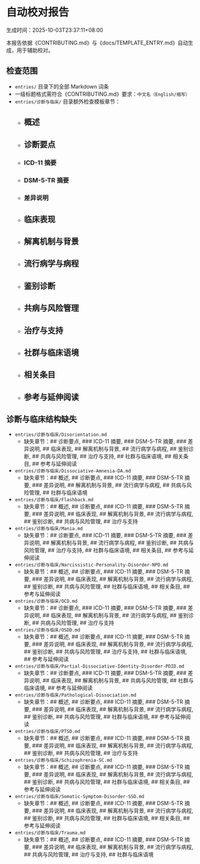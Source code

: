 # 自动校对报告

生成时间：2025-10-03T23:37:11+08:00

本报告依据《CONTRIBUTING.md》与《docs/TEMPLATE_ENTRY.md》自动生成，用于辅助校对。

## 检查范围

- `entries/` 目录下的全部 Markdown 词条
- 一级标题格式需符合《CONTRIBUTING.md》要求：`中文名（English/缩写）`
- `entries/诊断与临床/` 目录额外检查模板章节：
  - ## 概述
  - ## 诊断要点
  - ### ICD-11 摘要
  - ### DSM-5-TR 摘要
  - ### 差异说明
  - ## 临床表现
  - ## 解离机制与背景
  - ## 流行病学与病程
  - ## 鉴别诊断
  - ## 共病与风险管理
  - ## 治疗与支持
  - ## 社群与临床语境
  - ## 相关条目
  - ## 参考与延伸阅读

## 诊断与临床结构缺失

- `entries/诊断与临床/Disorientation.md`
  - 缺失章节：## 诊断要点, ### ICD-11 摘要, ### DSM-5-TR 摘要, ### 差异说明, ## 临床表现, ## 解离机制与背景, ## 流行病学与病程, ## 鉴别诊断, ## 共病与风险管理, ## 治疗与支持, ## 社群与临床语境, ## 相关条目, ## 参考与延伸阅读
- `entries/诊断与临床/Dissociative-Amnesia-DA.md`
  - 缺失章节：## 概述, ## 诊断要点, ### ICD-11 摘要, ### DSM-5-TR 摘要, ### 差异说明, ## 解离机制与背景, ## 流行病学与病程, ## 共病与风险管理, ## 社群与临床语境
- `entries/诊断与临床/Flashback.md`
  - 缺失章节：## 概述, ## 诊断要点, ### ICD-11 摘要, ### DSM-5-TR 摘要, ### 差异说明, ## 临床表现, ## 解离机制与背景, ## 流行病学与病程, ## 鉴别诊断, ## 共病与风险管理, ## 治疗与支持
- `entries/诊断与临床/Mania.md`
  - 缺失章节：## 诊断要点, ### ICD-11 摘要, ### DSM-5-TR 摘要, ### 差异说明, ## 解离机制与背景, ## 流行病学与病程, ## 鉴别诊断, ## 共病与风险管理, ## 治疗与支持, ## 社群与临床语境, ## 相关条目, ## 参考与延伸阅读
- `entries/诊断与临床/Narcissistic-Personality-Disorder-NPD.md`
  - 缺失章节：## 概述, ## 诊断要点, ### ICD-11 摘要, ### DSM-5-TR 摘要, ### 差异说明, ## 临床表现, ## 解离机制与背景, ## 流行病学与病程, ## 鉴别诊断, ## 共病与风险管理, ## 社群与临床语境, ## 相关条目, ## 参考与延伸阅读
- `entries/诊断与临床/OCD.md`
  - 缺失章节：## 诊断要点, ### ICD-11 摘要, ### DSM-5-TR 摘要, ### 差异说明, ## 临床表现, ## 解离机制与背景, ## 流行病学与病程, ## 鉴别诊断, ## 共病与风险管理, ## 治疗与支持
- `entries/诊断与临床/OSDD.md`
  - 缺失章节：## 概述, ## 诊断要点, ### ICD-11 摘要, ### DSM-5-TR 摘要, ### 差异说明, ## 临床表现, ## 解离机制与背景, ## 流行病学与病程, ## 鉴别诊断, ## 共病与风险管理, ## 治疗与支持, ## 社群与临床语境, ## 参考与延伸阅读
- `entries/诊断与临床/Partial-Dissociative-Identity-Disorder-PDID.md`
  - 缺失章节：## 诊断要点, ### ICD-11 摘要, ### DSM-5-TR 摘要, ### 差异说明, ## 临床表现, ## 解离机制与背景, ## 共病与风险管理, ## 社群与临床语境, ## 参考与延伸阅读
- `entries/诊断与临床/Pathological-Dissociation.md`
  - 缺失章节：## 概述, ## 诊断要点, ### ICD-11 摘要, ### DSM-5-TR 摘要, ### 差异说明, ## 临床表现, ## 解离机制与背景, ## 流行病学与病程, ## 鉴别诊断, ## 共病与风险管理, ## 社群与临床语境, ## 参考与延伸阅读
- `entries/诊断与临床/PTSD.md`
  - 缺失章节：## 概述, ## 诊断要点, ### ICD-11 摘要, ### DSM-5-TR 摘要, ### 差异说明, ## 临床表现, ## 解离机制与背景, ## 流行病学与病程, ## 鉴别诊断, ## 共病与风险管理, ## 治疗与支持
- `entries/诊断与临床/Schizophrenia-SC.md`
  - 缺失章节：## 概述, ## 诊断要点, ### ICD-11 摘要, ### DSM-5-TR 摘要, ### 差异说明, ## 临床表现, ## 解离机制与背景, ## 流行病学与病程, ## 鉴别诊断, ## 共病与风险管理, ## 社群与临床语境, ## 相关条目, ## 参考与延伸阅读
- `entries/诊断与临床/Somatic-Symptom-Disorder-SSD.md`
  - 缺失章节：## 概述, ## 诊断要点, ### ICD-11 摘要, ### DSM-5-TR 摘要, ### 差异说明, ## 临床表现, ## 解离机制与背景, ## 流行病学与病程, ## 鉴别诊断, ## 共病与风险管理, ## 社群与临床语境, ## 相关条目, ## 参考与延伸阅读
- `entries/诊断与临床/Trauma.md`
  - 缺失章节：## 概述, ## 诊断要点, ### ICD-11 摘要, ### DSM-5-TR 摘要, ### 差异说明, ## 临床表现, ## 解离机制与背景, ## 流行病学与病程, ## 共病与风险管理, ## 治疗与支持, ## 社群与临床语境
